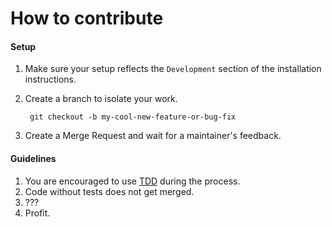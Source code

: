 # How to contribute

#### Setup
1. Make sure your setup reflects the `Development` section of the installation instructions.

1. Create a branch to isolate your work.  

        git checkout -b my-cool-new-feature-or-bug-fix

1. Create a Merge Request and wait for a maintainer's feedback.

#### Guidelines
1. You are encouraged to use [TDD](https://en.wikipedia.org/wiki/Test-driven_development) during the process.
2. Code without tests does not get merged.
3. ???
4. Profit.